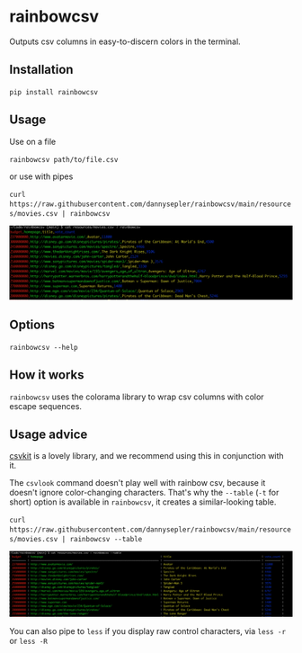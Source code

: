 rainbowcsv
==========

Outputs csv columns in easy-to-discern colors in the terminal.

## Installation

`pip install rainbowcsv`

## Usage

Use on a file

`rainbowcsv path/to/file.csv`

or use with pipes

`curl https://raw.githubusercontent.com/dannysepler/rainbowcsv/main/resources/movies.csv | rainbowcsv`

![Simple rainbowcsv output](https://raw.githubusercontent.com/dannysepler/rainbowcsv/main/resources/simple_screenshot.png)

## Options

`rainbowcsv --help`

## How it works

`rainbowcsv` uses the colorama library to wrap csv columns with color escape sequences.

## Usage advice

[csvkit](https://csvkit.readthedocs.io/en/latest/) is a lovely library, and we recommend using this in conjunction with it.

The `csvlook` command doesn't play well with rainbow csv, because it doesn't ignore color-changing characters. That's why the `--table` (`-t` for short) option is available in `rainbowcsv`, it creates a similar-looking table.

`curl https://raw.githubusercontent.com/dannysepler/rainbowcsv/main/resources/movies.csv | rainbowcsv --table`

![Simple rainbowcsv output](https://raw.githubusercontent.com/dannysepler/rainbowcsv/main/resources/table_screenshot.png)

You can also pipe to `less` if you display raw control characters, via `less -r` or `less -R`
